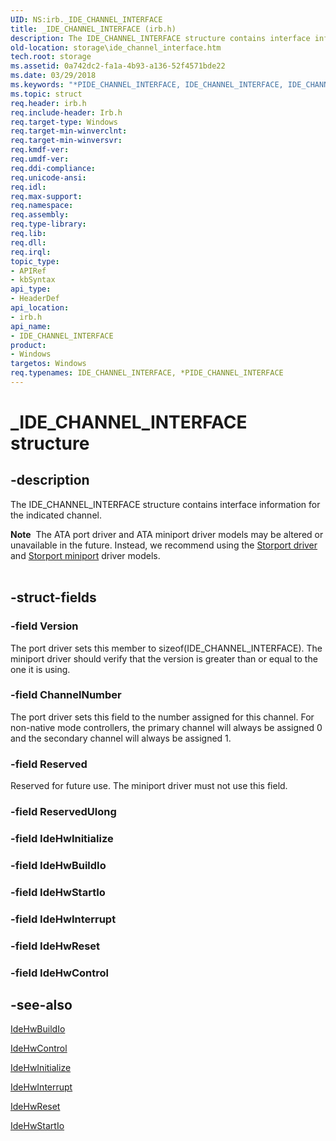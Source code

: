 ```yaml
---
UID: NS:irb._IDE_CHANNEL_INTERFACE
title: _IDE_CHANNEL_INTERFACE (irb.h)
description: The IDE_CHANNEL_INTERFACE structure contains interface information for the indicated channel.Note  The ATA port driver and ATA miniport driver models may be altered or unavailable in the future.
old-location: storage\ide_channel_interface.htm
tech.root: storage
ms.assetid: 0a742dc2-fa1a-4b93-a136-52f4571bde22
ms.date: 03/29/2018
ms.keywords: "*PIDE_CHANNEL_INTERFACE, IDE_CHANNEL_INTERFACE, IDE_CHANNEL_INTERFACE structure [Storage Devices], PIDE_CHANNEL_INTERFACE, PIDE_CHANNEL_INTERFACE structure pointer [Storage Devices], _IDE_CHANNEL_INTERFACE, irb/IDE_CHANNEL_INTERFACE, irb/PIDE_CHANNEL_INTERFACE, storage.ide_channel_interface, structs-ATA_8641c5e5-fe37-4576-a500-1f6a2cdbb23b.xml"
ms.topic: struct
req.header: irb.h
req.include-header: Irb.h
req.target-type: Windows
req.target-min-winverclnt: 
req.target-min-winversvr: 
req.kmdf-ver: 
req.umdf-ver: 
req.ddi-compliance: 
req.unicode-ansi: 
req.idl: 
req.max-support: 
req.namespace: 
req.assembly: 
req.type-library: 
req.lib: 
req.dll: 
req.irql: 
topic_type:
- APIRef
- kbSyntax
api_type:
- HeaderDef
api_location:
- irb.h
api_name:
- IDE_CHANNEL_INTERFACE
product:
- Windows
targetos: Windows
req.typenames: IDE_CHANNEL_INTERFACE, *PIDE_CHANNEL_INTERFACE
---
```


# _IDE_CHANNEL_INTERFACE structure


## -description


The IDE_CHANNEL_INTERFACE structure contains interface information for the indicated channel.
<div class="alert"><b>Note</b>  The ATA port driver and ATA miniport driver models may be altered or unavailable in the future. Instead, we recommend using the <a href="https://msdn.microsoft.com/windows/hardware/drivers/storage/storport-driver">Storport driver</a> and <a href="https://msdn.microsoft.com/windows/hardware/drivers/storage/storport-miniport-drivers">Storport miniport</a> driver models.</div><div> </div>

## -struct-fields




### -field Version

The port driver sets this member to sizeof(IDE_CHANNEL_INTERFACE). The miniport driver should verify that the version is greater than or equal to the one it is using.


### -field ChannelNumber

The port driver sets this field to the number assigned for this channel. For non-native mode controllers, the primary channel will always be assigned 0 and the secondary channel will always be assigned 1.


### -field Reserved

Reserved for future use. The miniport driver must not use this field.


### -field ReservedUlong



#### 


### -field IdeHwInitialize


### -field IdeHwBuildIo


### -field IdeHwStartIo


### -field IdeHwInterrupt


### -field IdeHwReset


### -field IdeHwControl


## -see-also




<a href="https://msdn.microsoft.com/library/windows/hardware/ff557462">IdeHwBuildIo</a>



<a href="https://msdn.microsoft.com/library/windows/hardware/ff557465">IdeHwControl</a>



<a href="https://msdn.microsoft.com/library/windows/hardware/ff557467">IdeHwInitialize</a>



<a href="https://msdn.microsoft.com/library/windows/hardware/ff558992">IdeHwInterrupt</a>



<a href="https://msdn.microsoft.com/library/windows/hardware/ff558998">IdeHwReset</a>



<a href="https://msdn.microsoft.com/library/windows/hardware/ff559003">IdeHwStartIo</a>
 

 

